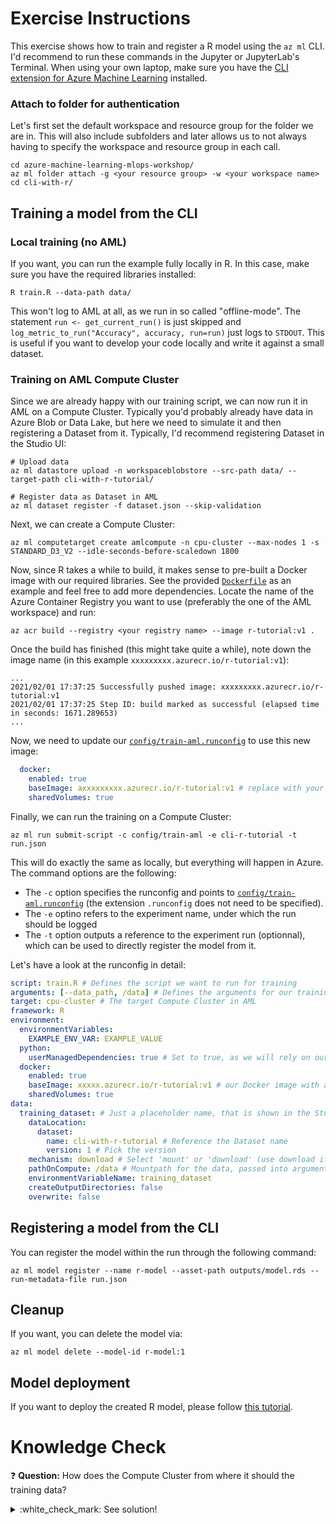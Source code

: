 # Exercise Instructions

This exercise shows how to train and register a R model using the `az ml` CLI. I'd recommend to run these commands in the Jupyter or JupyterLab's Terminal. When using your own laptop, make sure you have the [CLI extension for Azure Machine Learning](https://docs.microsoft.com/en-us/azure/machine-learning/reference-azure-machine-learning-cli) installed.

### Attach to folder for authentication

Let's first set the default workspace and resource group for the folder we are in. This will also include subfolders and later allows us to not always having to specify the workspace and resource group in each call.

```console
cd azure-machine-learning-mlops-workshop/
az ml folder attach -g <your resource group> -w <your workspace name>
cd cli-with-r/
```

## Training a model from the CLI

### Local training (no AML)

If you want, you can run the example fully locally in R. In this case, make sure you have the required libraries installed:

```console
R train.R --data-path data/
```

This won't log to AML at all, as we run in so called "offline-mode". The statement `run <- get_current_run()` is just skipped and `log_metric_to_run("Accuracy", accuracy, run=run)` just logs to `STDOUT`. This is useful if you want to develop your code locally and write it against a small dataset.

### Training on AML Compute Cluster

Since we are already happy with our training script, we can now run it in AML on a Compute Cluster. Typically you'd probably already have data in Azure Blob or Data Lake, but here we need to simulate it and then registering a Dataset from it. Typically, I'd recommend registering Dataset in the Studio UI:

```console
# Upload data
az ml datastore upload -n workspaceblobstore --src-path data/ --target-path cli-with-r-tutorial/

# Register data as Dataset in AML
az ml dataset register -f dataset.json --skip-validation
```

Next, we can create a Compute Cluster:

```console
az ml computetarget create amlcompute -n cpu-cluster --max-nodes 1 -s STANDARD_D3_V2 --idle-seconds-before-scaledown 1800
```

Now, since R takes a while to build, it makes sense to pre-built a Docker image with our required libraries. See the provided [`Dockerfile`](./Dockerfile) as an example and feel free to add more dependencies. Locate the name of the Azure Container Registry you want to use (preferably the one of the AML workspace) and run:

```console
az acr build --registry <your registry name> --image r-tutorial:v1 .
```

Once the build has finished (this might take quite a while), note down the image name (in this example `xxxxxxxxx.azurecr.io/r-tutorial:v1`):

```console
...
2021/02/01 17:37:25 Successfully pushed image: xxxxxxxxx.azurecr.io/r-tutorial:v1
2021/02/01 17:37:25 Step ID: build marked as successful (elapsed time in seconds: 1671.289653)
...
```

Now, we need to update our [`config/train-aml.runconfig`](config/train-aml.runconfig) to use this new image:

```yaml
  docker:
    enabled: true
    baseImage: axxxxxxxxx.azurecr.io/r-tutorial:v1 # replace with your image
    sharedVolumes: true
```

Finally, we can run the training on a Compute Cluster:

```console
az ml run submit-script -c config/train-aml -e cli-r-tutorial -t run.json
```

This will do exactly the same as locally, but everything will happen in Azure. The command options are the following:

* The `-c` option specifies the runconfig and points to [`config/train-aml.runconfig`](config/train-aml.runconfig) (the extension `.runconfig` does not need to be specified). 
* The `-e` optino refers to the experiment name, under which the run should be logged
* The `-t` option outputs a reference to the experiment run (optionnal), which can be used to directly register the model from it. 

Let's have a look at the runconfig in detail:

```yaml
script: train.R # Defines the script we want to run for training
arguments: [--data_path, /data] # Defines the arguments for our training script
target: cpu-cluster # The target Compute Cluster in AML
framework: R
environment:
  environmentVariables:
    EXAMPLE_ENV_VAR: EXAMPLE_VALUE
  python:
    userManagedDependencies: true # Set to true, as we will rely on our pre-built Docker image
  docker:
    enabled: true
    baseImage: xxxxx.azurecr.io/r-tutorial:v1 # our Docker image with all R dependencies
    sharedVolumes: true
data:
  training_dataset: # Just a placeholder name, that is shown in the Studio UI
    dataLocation:
      dataset:
        name: cli-with-r-tutorial # Reference the Dataset name
        version: 1 # Pick the version
    mechanism: download # Select 'mount' or 'download' (use download if data fits in the cluster)
    pathOnCompute: /data # Mountpath for the data, passed into arguments (see above)
    environmentVariableName: training_dataset
    createOutputDirectories: false
    overwrite: false
```

## Registering a model from the CLI

You can register the model within the run through the following command:

```console
az ml model register --name r-model --asset-path outputs/model.rds --run-metadata-file run.json
```

## Cleanup

If you want, you can delete the model via:

```console
az ml model delete --model-id r-model:1
```

## Model deployment

If you want to deploy the created R model, please follow [this tutorial](https://azure.github.io/azureml-sdk-for-r/articles/deploy-to-aks.html).

# Knowledge Check

:question: **Question:** How does the Compute Cluster from where it should the training data?
<details>
  <summary>:white_check_mark: See solution!</summary>

This is defined in [`config/train-aml.runconfig`](config/train-aml.runconfig), in the `data` and `arguments` section:

```yaml
data:
  training_dataset:
    dataLocation:
      dataset:
        name: cli-training-tutorial # Dataset reference
        version: 1 # Pick the version
    mechanism: download # Select 'mount' or 'download' (use download if data fits in the cluster)
    pathOnCompute: /data # Mountpath for the data, passed into arguments
```

Then in the `arguments` section, we point the script to load the data from `/data`:

```yaml
arguments: [--data-path, /data] # Defines the arguments for our training script
```

Obviously, this require that our script is able to load the data from a folder and knows how to deal with what's in this folder.
</details>